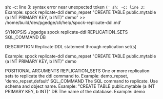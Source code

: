 sh: -c: line 3: syntax error near unexpected token `('
sh: -c: line 3: `Example: spock replicate-ddl demo_repset "CREATE TABLE public.mytable (a INT PRIMARY KEY, b INT)" demo" >> /home/build/dev/pgedge/cli/help/spock-replicate-ddl.md'

SYNOPSIS
    ./pgedge spock replicate-ddl REPLICATION_SETS SQL_COMMAND DB

DESCRIPTION
    Replicate DDL statement through replication set(s) 

Example: spock replicate-ddl demo_repset "CREATE TABLE public.mytable (a INT PRIMARY KEY, b INT)" demo

POSITIONAL ARGUMENTS
    REPLICATION_SETS
        One or more replication sets to replicate the ddl command to. Example: demo_repset, 'demo_repset,default'
    SQL_COMMAND
        The SQL command to replicate. Use schema and object name. Example: "CREATE TABLE public.mytable (a INT PRIMARY KEY, b INT)"
    DB
        The name of the database. Example: demo
